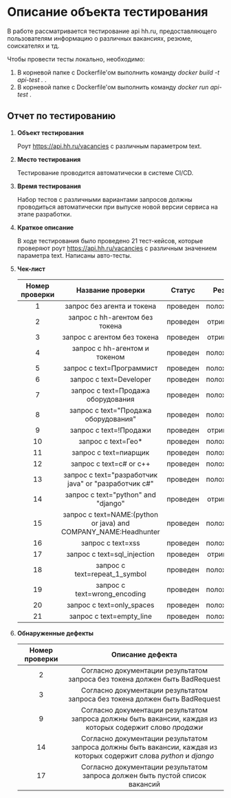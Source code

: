 # Описание объекта тестирования

В работе рассматривается тестирование api hh.ru,
предоставляющего пользователям информацию о различных 
вакансиях, резюме, соискателях и тд.

Чтобы провести тесты локально, необходимо:

1. В корневой папке с Dockerfile'ом выполнить команду _docker build -t api-test ._ .
2. В корневой папке с Dockerfile'ом выполнить команду _docker run api-test_ .

## Отчет по тестированию
1. **Объект тестирования**

    Роут https://api.hh.ru/vacancies с различным параметром text.
    
2. **Место тестирования**

    Тестирование проводится автоматически в системе CI/CD.

3. **Время тестирования**

    Набор тестов с различными вариантами запросов должны проводиться автоматически при выпуске новой версии сервиса на этапе разработки.
 
4. **Краткое описание**

   В ходе тестирования было проведено 21 тест-кейсов, которые проверяют роут https://api.hh.ru/vacancies с  различным значением параметра text.
   Написаны авто-тесты. 
 
5. **Чек-лист**

    | Номер проверки | Название проверки  | Статус  | Результат |
    | :------------: | :------------: |:---------------:| :-----:|
    | 1 | запрос без агента и токена      | проведен        |   положительно |
    | 2 | запрос с hh-агентом без токена      | проведен        |   отрицательно |
    | 3 | запрос с агентом без токена | проведен        |   отрицательно |
    | 4 | запрос с hh-агентом и токеном | проведен        |   положительно |
    | 5 | запрос с text=Программист | проведен        |   положительно |
    | 6 | запрос с text=Developer | проведен        |   положительно |
    | 7 | запрос с text=Продажа оборудования | проведен        |   положительно |
    | 8 | запрос с text="Продажа оборудования" | проведен        |   положительно |
    | 9 | запрос с text=!Продажи | проведен        |   отрицательно |
    | 10 | запрос с text=Гео* | проведен        |   положительно |
    | 11 | запрос с text=пиарщик | проведен        |   положительно |
    | 12 | запрос с text=c# or c++ | проведен        |   положительно |
    | 13 | запрос с text="разработчик java" or "разработчик c#" | проведен        |   положительно |
    | 14 | запрос с text="python" and "django" | проведен        |   отрицательно |
    | 15 | запрос с text=NAME:(python or java) and COMPANY_NAME:Headhunter | проведен        |   положительно |
    | 16 | запрос с text=xss | проведен        |   положительно |
    | 17 | запрос с text=sql_injection | проведен        |   отрицательно |
    | 18 | запрос с text=repeat_1_symbol | проведен        |   положительно |
    | 19 | запрос с text=wrong_encoding | проведен        |   положительно |
    | 20 | запрос с text=only_spaces | проведен        |   положительно |
    | 21 | запрос с text=empty_line | проведен        |   положительно |
    
6. **Обнаруженные дефекты**

    | Номер проверки  | Описание дефекта |
    | :------------: | :------------: |
    | 2  | Согласно документации результатом запроса без токена должен быть BadRequest  |
    | 3  | Согласно документации результатом запроса без токена должен быть BadRequest  |
    | 9  | Согласно документации результатом запроса должны быть вакансии, каждая из которых содержит слово _продажи_  |
    | 14  | Согласно документации результатом запроса должны быть вакансии, каждая из которых содержит слова _python_ и  _django_ |
    | 17  | Согласно документации результатом запроса должен быть пустой список вакансий  |
